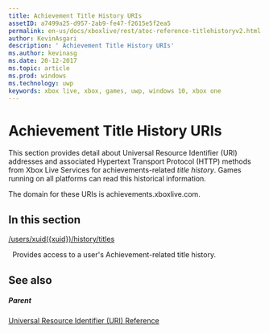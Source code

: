 ```yaml
---
title: Achievement Title History URIs
assetID: a7499a25-d957-2ab9-fe47-f2615e5f2ea5
permalink: en-us/docs/xboxlive/rest/atoc-reference-titlehistoryv2.html
author: KevinAsgari
description: ' Achievement Title History URIs'
ms.author: kevinasg
ms.date: 20-12-2017
ms.topic: article
ms.prod: windows
ms.technology: uwp
keywords: xbox live, xbox, games, uwp, windows 10, xbox one
---
```



# Achievement Title History URIs
 
This section provides detail about Universal Resource Identifier (URI) addresses and associated Hypertext Transport Protocol (HTTP) methods from Xbox Live Services for achievements-related *title history*. Games running on all platforms can read this historical information.
 
The domain for these URIs is achievements.xboxlive.com.
 
<a id="ID4EGB"></a>

 
## In this section

[/users/xuid({xuid})/history/titles](uri-titlehistoryusersxuidhistorytitlesv2.md)

&nbsp;&nbsp;Provides access to a user's Achievement-related title history.
 
<a id="ID4EMB"></a>

 
## See also
 
<a id="ID4EOB"></a>

 
##### Parent 

[Universal Resource Identifier (URI) Reference](../atoc-xboxlivews-reference-uris.md)

   